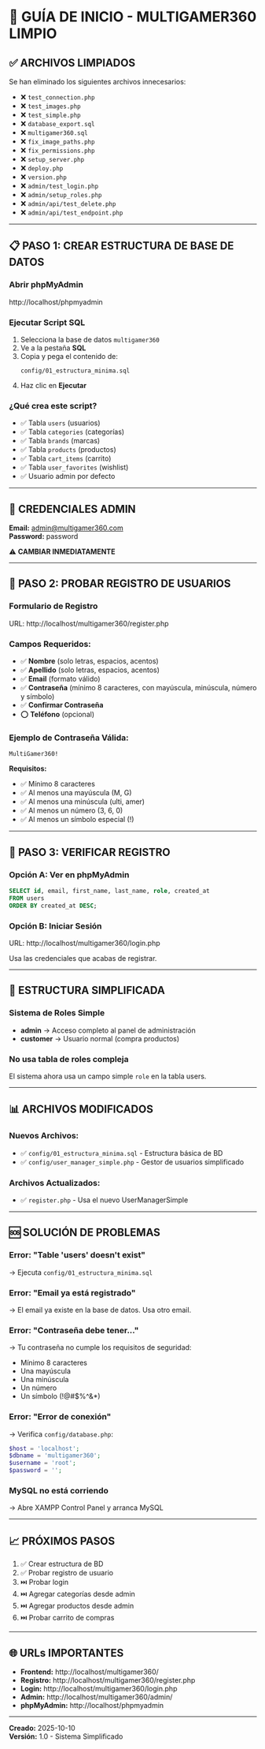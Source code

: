 # 🚀 GUÍA DE INICIO - MULTIGAMER360 LIMPIO

## ✅ ARCHIVOS LIMPIADOS

Se han eliminado los siguientes archivos innecesarios:
- ❌ `test_connection.php`
- ❌ `test_images.php`  
- ❌ `test_simple.php`
- ❌ `database_export.sql`
- ❌ `multigamer360.sql`
- ❌ `fix_image_paths.php`
- ❌ `fix_permissions.php`
- ❌ `setup_server.php`
- ❌ `deploy.php`
- ❌ `version.php`
- ❌ `admin/test_login.php`
- ❌ `admin/setup_roles.php`
- ❌ `admin/api/test_delete.php`
- ❌ `admin/api/test_endpoint.php`

---

## 📋 PASO 1: CREAR ESTRUCTURA DE BASE DE DATOS

### Abrir phpMyAdmin
http://localhost/phpmyadmin

### Ejecutar Script SQL
1. Selecciona la base de datos `multigamer360`
2. Ve a la pestaña **SQL**
3. Copia y pega el contenido de:
   ```
   config/01_estructura_minima.sql
   ```
4. Haz clic en **Ejecutar**

### ¿Qué crea este script?
- ✅ Tabla `users` (usuarios)
- ✅ Tabla `categories` (categorías)
- ✅ Tabla `brands` (marcas)
- ✅ Tabla `products` (productos)
- ✅ Tabla `cart_items` (carrito)
- ✅ Tabla `user_favorites` (wishlist)
- ✅ Usuario admin por defecto

---

## 🔐 CREDENCIALES ADMIN

**Email:** admin@multigamer360.com  
**Password:** password

⚠️ **CAMBIAR INMEDIATAMENTE**

---

## 📝 PASO 2: PROBAR REGISTRO DE USUARIOS

### Formulario de Registro
URL: http://localhost/multigamer360/register.php

### Campos Requeridos:
- ✅ **Nombre** (solo letras, espacios, acentos)
- ✅ **Apellido** (solo letras, espacios, acentos)
- ✅ **Email** (formato válido)
- ✅ **Contraseña** (mínimo 8 caracteres, con mayúscula, minúscula, número y símbolo)
- ✅ **Confirmar Contraseña**
- ⭕ **Teléfono** (opcional)

### Ejemplo de Contraseña Válida:
```
MultiGamer360!
```

**Requisitos:**
- ✅ Mínimo 8 caracteres
- ✅ Al menos una mayúscula (M, G)
- ✅ Al menos una minúscula (ulti, amer)
- ✅ Al menos un número (3, 6, 0)
- ✅ Al menos un símbolo especial (!)

---

## 🎯 PASO 3: VERIFICAR REGISTRO

### Opción A: Ver en phpMyAdmin
```sql
SELECT id, email, first_name, last_name, role, created_at 
FROM users 
ORDER BY created_at DESC;
```

### Opción B: Iniciar Sesión
URL: http://localhost/multigamer360/login.php

Usa las credenciales que acabas de registrar.

---

## 🔧 ESTRUCTURA SIMPLIFICADA

### Sistema de Roles Simple
- **admin** → Acceso completo al panel de administración
- **customer** → Usuario normal (compra productos)

### No usa tabla de roles compleja
El sistema ahora usa un campo simple `role` en la tabla users.

---

## 📊 ARCHIVOS MODIFICADOS

### Nuevos Archivos:
- ✅ `config/01_estructura_minima.sql` - Estructura básica de BD
- ✅ `config/user_manager_simple.php` - Gestor de usuarios simplificado

### Archivos Actualizados:
- ✅ `register.php` - Usa el nuevo UserManagerSimple

---

## 🆘 SOLUCIÓN DE PROBLEMAS

### Error: "Table 'users' doesn't exist"
→ Ejecuta `config/01_estructura_minima.sql`

### Error: "Email ya está registrado"
→ El email ya existe en la base de datos. Usa otro email.

### Error: "Contraseña debe tener..."
→ Tu contraseña no cumple los requisitos de seguridad:
  - Mínimo 8 caracteres
  - Una mayúscula
  - Una minúscula
  - Un número
  - Un símbolo (!@#$%^&*)

### Error: "Error de conexión"
→ Verifica `config/database.php`:
```php
$host = 'localhost';
$dbname = 'multigamer360';
$username = 'root';
$password = '';
```

### MySQL no está corriendo
→ Abre XAMPP Control Panel y arranca MySQL

---

## 📈 PRÓXIMOS PASOS

1. ✅ Crear estructura de BD
2. ✅ Probar registro de usuario
3. ⏭️ Probar login
4. ⏭️ Agregar categorías desde admin
5. ⏭️ Agregar productos desde admin
6. ⏭️ Probar carrito de compras

---

## 🌐 URLs IMPORTANTES

- **Frontend:** http://localhost/multigamer360/
- **Registro:** http://localhost/multigamer360/register.php
- **Login:** http://localhost/multigamer360/login.php
- **Admin:** http://localhost/multigamer360/admin/
- **phpMyAdmin:** http://localhost/phpmyadmin

---

**Creado:** 2025-10-10  
**Versión:** 1.0 - Sistema Simplificado
